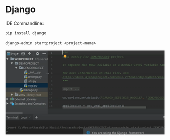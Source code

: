 # Django

IDE Commandline:

    pip install django
    
    django-admin startproject <project-name>

<img src="Images/django1.PNG">
